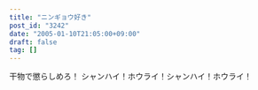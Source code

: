 ```yaml
---
title: "ニンギョウ好き"
post_id: "3242"
date: "2005-01-10T21:05:00+09:00"
draft: false
tag: []
---
```



干物で懲らしめろ！ シャンハイ！ホウライ！シャンハイ！ホウライ！
